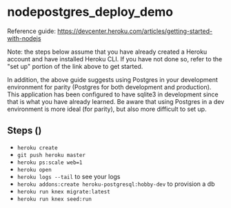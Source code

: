 # nodepostgres_deploy_demo

Reference guide: https://devcenter.heroku.com/articles/getting-started-with-nodejs

Note: the steps below assume that you have already created a Heroku account and have installed Heroku CLI. If you have not done so, refer to the "set up" portion of the link above to get started.

In addition, the above guide suggests using Postgres in your development environment for parity (Postgres for both development and production). This application has been configured to have sqlite3 in development since that is what you have already learned. Be aware that using Postgres in a dev environment is more ideal (for parity), but also more difficult to set up.

## Steps ()
- `heroku create`
- `git push heroku master`
- `heroku ps:scale web=1`
- `heroku open`
- `heroku logs --tail` to see your logs
- `heroku addons:create heroku-postgresql:hobby-dev` to provision a db
- `heroku run knex migrate:latest`
- `heroku run knex seed:run`